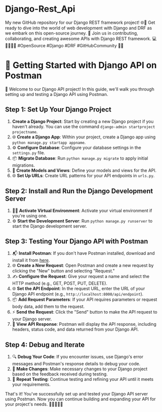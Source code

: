 # Django-Rest_Api
My new GitHub repository for our Django REST framework project! 🌐🐍 Get ready to dive into the world of web development with Django and DRF as we embark on this open-source journey. 🤝 Join us in contributing, collaborating, and creating awesome APIs with Django REST framework.  💻👨‍💻👩‍💻 #OpenSource #Django #DRF #GitHubCommunity 🎉🔥

# 🚀 Getting Started with Django API on Postman

👋 Welcome to our Django API project! In this guide, we'll walk you through setting up and testing a Django API using Postman.

## Step 1: Set Up Your Django Project

1. **Create a Django Project**: Start by creating a new Django project if you haven't already. You can use the command `django-admin startproject projectname`.
2. 🌐 **Create a Django App**: Within your project, create a Django app using `python manage.py startapp appname`.
3. ⚙️ **Configure Database**: Configure your database settings in the `settings.py` file.
4. 📦 **Migrate Database**: Run `python manage.py migrate` to apply initial migrations.
5. 📝 **Create Models and Views**: Define your models and views for the API.
6. 🌐 **Set Up URLs**: Create URL patterns for your API endpoints in `urls.py`.

## Step 2: Install and Run the Django Development Server

1. 🏃‍♀️ **Activate Virtual Environment**: Activate your virtual environment if you're using one.
2. ⚙️ **Start the Development Server**: Run `python manage.py runserver` to start the Django development server.

## Step 3: Testing Your Django API with Postman

1. 📬 **Install Postman**: If you don't have Postman installed, download and install it from [here](https://www.postman.com/downloads/).
2. 🌐 **Create a New Request**: Open Postman and create a new request by clicking the "New" button and selecting "Request."
3. ✍️ **Configure the Request**: Give your request a name and select the HTTP method (e.g., GET, POST, PUT, DELETE).
4. 🌐 **Set the API Endpoint**: In the request URL, enter the URL of your Django API endpoint (e.g., `http://localhost:8000/api/endpoint`).
5. 📦 **Add Request Parameters**: If your API requires parameters or request body data, add them to the request.
6. ⚡️ **Send the Request**: Click the "Send" button to make the API request to your Django server.
7. 📜 **View API Response**: Postman will display the API response, including headers, status code, and data returned from your Django API.

## Step 4: Debug and Iterate

1. 🔍 **Debug Your Code**: If you encounter issues, use Django's error messages and Postman's response details to debug your code.
2. 🔄 **Make Changes**: Make necessary changes to your Django project based on the feedback received during testing.
3. 🚀 **Repeat Testing**: Continue testing and refining your API until it meets your requirements.

That's it! You've successfully set up and tested your Django API server using Postman. Now you can continue building and expanding your API for your project's needs. 🌟👨‍💻👩‍💻

